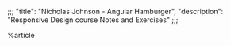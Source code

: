 ;;;
"title": "Nicholas Johnson - Angular Hamburger",
"description": "Responsive Design course Notes and Exercises"
;;;

%article


